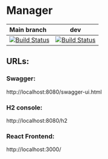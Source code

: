 # Manager

<center>

|Main branch|dev|
|:----|:----:|
|[![Build Status](https://travis-ci.com/Paulius11/Manager.svg?branch=master)](https://travis-ci.com/Paulius11/Manager)  | [![Build Status](https://travis-ci.com/Paulius11/Manager.svg?branch=dev)](https://travis-ci.com/Paulius11/Manager)|

</center>

## URLs:

### Swagger: 
 http://localhost:8080/swagger-ui.html

### H2 console: 
http://localhost:8080/h2


### React Frontend: 
http://localhost:3000/
